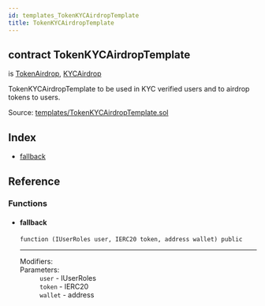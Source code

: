 ```yaml
---
id: templates_TokenKYCAirdropTemplate
title: TokenKYCAirdropTemplate
---
```


<div class="contract-doc"><div class="contract"><h2 class="contract-header"><span class="contract-kind">contract</span> TokenKYCAirdropTemplate</h2><p class="base-contracts"><span>is</span> <a href="airdrop_distribution_TokenAirdrop.html">TokenAirdrop</a><span>, </span><a href="airdrop_validation_KYCAirdrop.html">KYCAirdrop</a></p><p class="description">TokenKYCAirdropTemplate to be used in KYC verified users and to airdrop tokens to users.</p><div class="source">Source: <a href="https://github.com/Cpollo/Ethereum/blob/v0.0.3/contracts/templates/TokenKYCAirdropTemplate.sol" target="_blank">templates/TokenKYCAirdropTemplate.sol</a></div></div><div class="index"><h2>Index</h2><ul><li><a href="templates_TokenKYCAirdropTemplate.html#">fallback</a></li></ul></div><div class="reference"><h2>Reference</h2><div class="functions"><h3>Functions</h3><ul><li><div class="item function"><span id="fallback" class="anchor-marker"></span><h4 class="name">fallback</h4><div class="body"><code class="signature">function <strong></strong><span>(IUserRoles user, IERC20 token, address wallet) </span><span>public </span></code><hr/><dl><dt><span class="label-modifiers">Modifiers:</span></dt><dd></dd><dt><span class="label-parameters">Parameters:</span></dt><dd><div><code>user</code> - IUserRoles</div><div><code>token</code> - IERC20</div><div><code>wallet</code> - address</div></dd></dl></div></div></li></ul></div></div></div>
